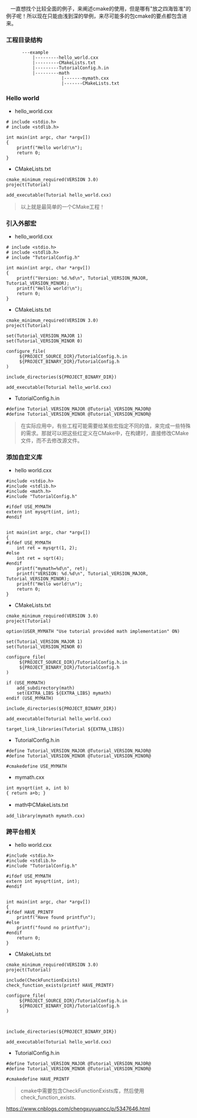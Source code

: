     一直想找个比较全面的例子，来阐述cmake的使用，但是哪有"放之四海皆准"的例子呢！所以现在只能由浅到深的举例，来尽可能多的包cmake的要点都包含进来。

### 工程目录结构
```
      ---example
          |---------hello_world.cxx
          |---------CMakeLists.txt
          |---------TutorialConfig.h.in
          |---------math
                     |-------mymath.cxx
                     |-------CMakeLists.txt
```


### Hello world
* hello_world.cxx
```
# include <stdio.h>
# include <stdlib.h>

int main(int argc, char *argv[])
{
    printf("Hello world!\n");
    return 0;
}
```
* CMakeLists.txt
```
cmake_minimum_required(VERSION 3.0)
project(Tutorial)

add_executable(Tutorial hello_world.cxx)
```
> 以上就是最简单的一个CMake工程！

### 引入外部宏
* hello_world.cxx
```
# include <stdio.h>
# include <stdlib.h>
# include "TutorialConfig.h"

int main(int argc, char *argv[])
{
    printf("Version: %d.%d\n", Tutorial_VERSION_MAJOR, Tutorial_VERSION_MINOR);
    printf("Hello world!\n");
    return 0;
}
```
* CMakeLists.txt
```
cmake_minimum_required(VERSION 3.0)
project(Tutorial)

set(Tutorial_VERSION_MAJOR 1)
set(Tutorial_VERSION_MINOR 0)

configure_file(
     ${PROJECT_SOURCE_DIR}/TutorialConfig.h.in
     ${PROJECT_BINARY_DIR}/TutorialConfig.h
)

include_directories(${PROJECT_BINARY_DIR})

add_executable(Toturial hello_world.cxx)
```
* TutorialConfig.h.in
```
#define Tutorial_VERSION_MAJOR @Tutorial_VERSION_MAJOR@
#define Tutorial_VERSION_MINOR @Tutorial_VERSION_MINOR@
```
> 在实际应用中，有些工程可能需要给某些宏指定不同的值，来完成一些特殊的需求。那就可以把这些红定义在CMake中，在构建时，直接修改CMake文件，而不去修改源文件。

### 添加自定义库
* hello world.cxx
```
#include <stdio.h>
#include <stdlib.h>
#include <math.h>
#include "TutorialConfig.h"

#ifdef USE_MYMATH
extern int mysqrt(int, int);
#endif


int main(int argc, char *argv[])
{
#ifdef USE_MYMATH
    int ret = mysqrt(1, 2);
#else
    int ret = sqrt(4);
#endif
    printf("mymath=%d\n", ret);
    printf("VERSION: %d.%d\n", Tutorial_VERSION_MAJOR, Tutorial_VERSION_MINOR);
    printf("Hello world!\n");
    return 0;
}
```
* CMakeLists.txt
```
cmake_minimum_required(VERSION 3.0)
project(Tutorial)

option(USER_MYMATH "Use tutorial provided math implementation" ON)

set(Tutorial_VERSION_MAJOR 1)
set(Tutorial_VERSION_MINOR 0)

configure_file(
     ${PROJECT_SOURCE_DIR}/TutorialConfig.h.in
     ${PROJECT_BINARY_DIR}/TutorialConfig.h
)

if (USE_MYMATH)
    add_subdirectory(math)
    set(EXTRA_LIBS ${EXTRA_LIBS} mymath)
endif (USE_MYMATH)

include_directories(${PROJECT_BINARY_DIR})

add_executable(Toturial hello_world.cxx)

target_link_libraries(Tutorial ${EXTRA_LIBS})
```
* TutorialConfig.h.in
```
#define Tutorial_VERSION_MAJOR @Tutorial_VERSION_MAJOR@
#define Tutorial_VERSION_MINOR @Tutorial_VERSION_MINOR@

#cmakedefine USE_MYMATH
```
* mymath.cxx
```
int mysqrt(int a, int b)
{ return a+b; }
```
* math中CMakeLists.txt
```
add_library(mymath mymath.cxx)
```

### 跨平台相关
* hello world.cxx
```
#include <stdio.h>
#include <stdlib.h>
#include "TutorialConfig.h"

#ifdef USE_MYMATH
extern int mysqrt(int, int);
#endif


int main(int argc, char *argv[])
{
#ifdef HAVE_PRINTF
    printf("Have found printf\n");
#else
    printf("found no printf\n");
#endif
    return 0;
}
```
* CMakeLists.txt
```
cmake_minimum_required(VERSION 3.0)
project(Tutorial)

include(CheckFunctionExists)
check_function_exists(printf HAVE_PRINTF)

configure_file(
     ${PROJECT_SOURCE_DIR}/TutorialConfig.h.in
     ${PROJECT_BINARY_DIR}/TutorialConfig.h
)



include_directories(${PROJECT_BINARY_DIR})

add_executable(Toturial hello_world.cxx)
```
* TutorialConfig.h.in
```
#define Tutorial_VERSION_MAJOR @Tutorial_VERSION_MAJOR@
#define Tutorial_VERSION_MINOR @Tutorial_VERSION_MINOR@

#cmakedefine HAVE_PRINTF
```
> cmake中需要包含CheckFunctionExists库，然后使用check_function_exists.








https://www.cnblogs.com/chengxuyuancc/p/5347646.html
